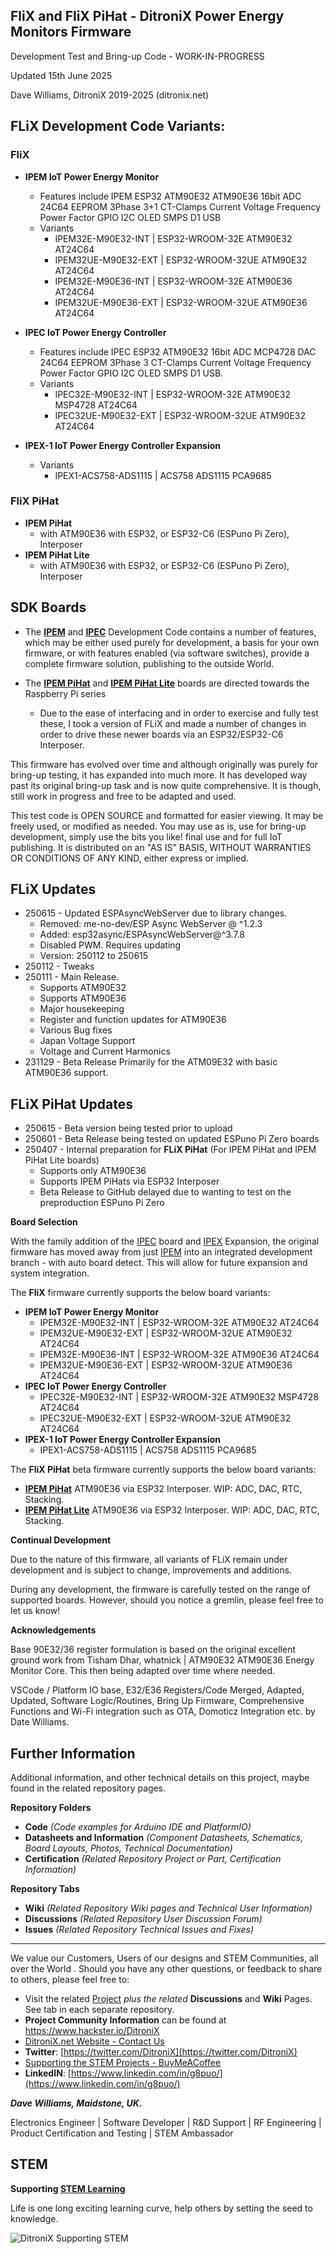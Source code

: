 ## FliX and FliX PiHat - DitroniX Power Energy Monitors Firmware

Development Test and Bring-up Code - WORK-IN-PROGRESS 

Updated 15th June 2025

Dave Williams, DitroniX 2019-2025 (ditronix.net)

## **FLiX Development Code Variants:**

### FliX

 - **IPEM IoT Power Energy Monitor**

	- Features include IPEM ESP32 ATM90E32 ATM90E36 16bit ADC 24C64 EEPROM 3Phase 3+1 CT-Clamps Current Voltage Frequency Power Factor GPIO I2C OLED SMPS D1 USB
	- Variants
	    -   IPEM32E-M90E32-INT \| ESP32-WROOM-32E ATM90E32 AT24C64
	    -   IPEM32UE-M90E32-EXT \| ESP32-WROOM-32UE ATM90E32 AT24C64
	    -   IPEM32E-M90E36-INT \| ESP32-WROOM-32E ATM90E36 AT24C64
	    -   IPEM32UE-M90E36-EXT \| ESP32-WROOM-32UE ATM90E36 AT24C64

 - **IPEC IoT Power Energy Controller**

	- Features include IPEC ESP32 ATM90E32 16bit ADC MCP4728 DAC 24C64 EEPROM 3Phase 3 CT-Clamps Current Voltage Frequency Power Factor GPIO I2C OLED SMPS D1 USB.
	-  Variants
	    -   IPEC32E-M90E32-INT \| ESP32-WROOM-32E ATM90E32 MSP4728 AT24C64
	    -   IPEC32UE-M90E32-EXT \| ESP32-WROOM-32UE ATM90E32 AT24C64

 - **IPEX-1 IoT Power Energy Controller Expansion**

	- Variants
	    -   IPEX1-ACS758-ADS1115 \| ACS758 ADS1115 PCA9685 

### FliX PiHat

- **IPEM PiHat** 
	- with ATM90E36 with ESP32, or ESP32-C6 (ESPuno Pi Zero), Interposer
- **IPEM PiHat Lite** 
	- with ATM90E36 with ESP32, or ESP32-C6 (ESPuno Pi Zero), Interposer

## SDK Boards

 - The **[IPEM](https://github.com/DitroniX/IPEM-IoT-Power-Energy-Monitor)** and **[IPEC](https://github.com/DitroniX/IPEC-IoT-Power-Energy-Controller)** Development Code contains a number of features, which may be either used purely for development, a basis for your own firmware, or with features enabled (via software switches), provide a complete firmware solution, publishing to the outside World.

 - The **[IPEM PiHat](https://github.com/DitroniX/IPEM-PiHat-IoT-Power-Energy-Monitor)** and **[IPEM PiHat Lite](https://github.com/DitroniX/IPEM-PiHat-IoT-Power-Energy-Monitor)** boards are directed towards the Raspberry Pi series 
	 - Due to the ease of interfacing and in order to exercise and fully test these, I took a version of FLiX and made a number of changes in order to drive these newer boards via an ESP32/ESP32-C6 Interposer. 

This firmware has evolved over time and although originally was purely for bring-up testing, it has expanded into much more. It has developed way past its original bring-up task and is now quite comprehensive.  It is though, still work in progress and free to be adapted and used.

This test code is OPEN SOURCE and formatted for easier viewing. It may be freely used, or modified as needed. You may use as is, use for bring-up development, simply use the bits you like! final use and for full IoT publishing. It is distributed on an "AS IS" BASIS, WITHOUT WARRANTIES OR CONDITIONS OF ANY KIND, either express or implied.

## **FLiX Updates**
  - 250615 - Updated ESPAsyncWebServer due to library changes.
	 -  Removed: me-no-dev/ESP Async WebServer @ ^1.2.3
	 -  Added: esp32async/ESPAsyncWebServer@^3.7.8
	 -  Disabled PWM.  Requires updating
	 -  Version: 250112 to 250615
  - 250112 - Tweaks
  - 250111 - Main  Release.  
	 -  Supports ATM90E32
	 -  Supports ATM90E36
	 -  Major housekeeping
	 -  Register and function updates for ATM90E36
	 -  Various Bug fixes
	 -  Japan Voltage Support
	 -  Voltage and Current Harmonics
  - 231129 - Beta Release Primarily for the ATM09E32 with basic ATM90E36 support.

## **FLiX PiHat Updates**
  - 250615 - Beta version being tested prior to upload
  - 250601 - Beta Release being tested on updated ESPuno Pi Zero boards
  - 250407 - Internal preparation for **FLiX PiHat** (For IPEM PiHat and  IPEM PiHat Lite boards)
	 -  Supports only ATM90E36
	 -  Supports IPEM PiHats via ESP32 Interposer
	 -  Beta Release to GitHub delayed due to wanting to test on the preproduction ESPuno Pi Zero



**Board Selection**

With the family addition of the [IPEC](https://github.com/DitroniX/IPEC-IoT-Power-Energy-Controller) board and [IPEX](https://github.com/DitroniX/IPEX-IoT-Power-Energy-Controller-Expansion-Board) Expansion, the original firmware has moved away from just [IPEM](https://github.com/DitroniX/IPEM-PiHat-IoT-Power-Energy-Monitor) into an integrated development branch - with auto board detect. This will allow for future expansion and system integration.

The **FliX** firmware currently supports the below board variants:

-   **IPEM IoT Power Energy Monitor**
    -   IPEM32E-M90E32-INT \| ESP32-WROOM-32E ATM90E32 AT24C64
    -   IPEM32UE-M90E32-EXT \| ESP32-WROOM-32UE ATM90E32 AT24C64
    -   IPEM32E-M90E36-INT \| ESP32-WROOM-32E ATM90E36 AT24C64
    -   IPEM32UE-M90E36-EXT \| ESP32-WROOM-32UE ATM90E36 AT24C64
-   **IPEC IoT Power Energy Controller**
    -   IPEC32E-M90E32-INT \| ESP32-WROOM-32E ATM90E32 MSP4728 AT24C64
    -   IPEC32UE-M90E32-EXT \| ESP32-WROOM-32UE ATM90E32 AT24C64
-   **IPEX-1 IoT Power Energy Controller Expansion**
    -   IPEX1-ACS758-ADS1115 \| ACS758 ADS1115 PCA9685

The **FliX PiHat** beta firmware currently supports the below board variants:

   -   **[IPEM PiHat](https://github.com/DitroniX/IPEM-PiHat-IoT-Power-Energy-Monitor)** ATM90E36 via ESP32 Interposer.  WIP: ADC, DAC, RTC, Stacking.
   -   **[IPEM PiHat Lite](https://github.com/DitroniX/IPEM-PiHat-IoT-Power-Energy-Monitor)** ATM90E36 via ESP32 Interposer.  WIP: ADC, DAC, RTC, Stacking.

**Continual Development**

Due to the nature of this firmware, all variants of FLiX remain under development and is subject to change, improvements and additions.

During any development, the firmware is carefully tested on the range of supported boards. However, should you notice a gremlin, please feel free to let us know!

**Acknowledgements**

Base 90E32/36 register formulation is based on the original excellent ground work from Tisham Dhar, whatnick \| ATM90E32 ATM90E36 Energy Monitor Core. This then being adapted over time where needed.

VSCode / Platform IO base, E32/E36 Registers/Code Merged, Adapted, Updated, Software Logic/Routines, Bring Up Firmware, Comprehensive Functions and Wi-Fi integration such as OTA, Domoticz Integration etc. by Date Williams.

## **Further Information**

Additional information, and other technical details on this project, maybe found in the related repository pages.

**Repository Folders**

 - **Code** *(Code examples for Arduino  IDE and PlatformIO)*
 -  **Datasheets and Information** *(Component Datasheets, Schematics, Board Layouts, Photos, Technical Documentation)*
 - **Certification** *(Related Repository Project or Part, Certification Information)*

**Repository Tabs**

 - **Wiki** *(Related Repository Wiki pages and Technical User Information)*
 - **Discussions** *(Related Repository User Discussion Forum)*
 - **Issues** *(Related Repository Technical Issues and Fixes)*

***

We value our Customers, Users of our designs and STEM Communities, all over the World . Should you have any other questions, or feedback to share to others, please feel free to:

* Visit the related [Project](https://github.com/DitroniX?tab=repositories) *plus the related* **Discussions** and **Wiki** Pages.  See tab in each separate repository.
* **Project Community Information** can be found at https://www.hackster.io/DitroniX
* [DitroniX.net Website - Contact Us](https://ditronix.net/contact/)
* **Twitter**: [https://twitter.com/DitroniX](https://twitter.com/DitroniX)
* [Supporting the STEM Projects - BuyMeACoffee](https://www.buymeacoffee.com/DitroniX)
*  **LinkedIN**: [https://www.linkedin.com/in/g8puo/](https://www.linkedin.com/in/g8puo/)

***Dave Williams, Maidstone, UK.***

Electronics Engineer | Software Developer | R&D Support | RF Engineering | Product Certification and Testing | STEM Ambassador

## STEM

**Supporting [STEM Learning](https://www.stem.org.uk/)**

Life is one long exciting learning curve, help others by setting the seed to knowledge.

![DitroniX Supporting STEM](https://hackster.imgix.net/uploads/attachments/1606838/stem_ambassador_-_100_volunteer_badge_edxfxlrfbc1_bjdqharfoe1_xbqi2KUcri.png?auto=compress%2Cformat&w=540&fit=max)



